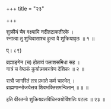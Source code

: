 +++
title = "२३"

+++
  
शुक्रीयं चैव वक्ष्यामि नदीतटाकतीरके ।  
स्नात्वा तु शुचिवासाश्च हुत्वा वै शुक्रियावृतः ॥ १ ॥  
  
प्। ८९)  
  
ब्रह्माङ्गेन (च) होतव्यं पलाशसमिधा सह ।  
गात्रं च वेष्ठकं कुर्यान्नववस्त्रेण देशिकः ॥ २ ॥  
  
रात्रौ जागरितं तत्र प्रभाते कर्म चारभेत् ।  
ब्राह्मणान्भोजयेत्तत्र शिवभक्तिसमन्वितान् ॥ ३ ॥  
  
इति वीरतन्त्रे शुक्रियव्रतविधिस्त्रयोविंशतिः पटलः ॥ २३ ॥  
